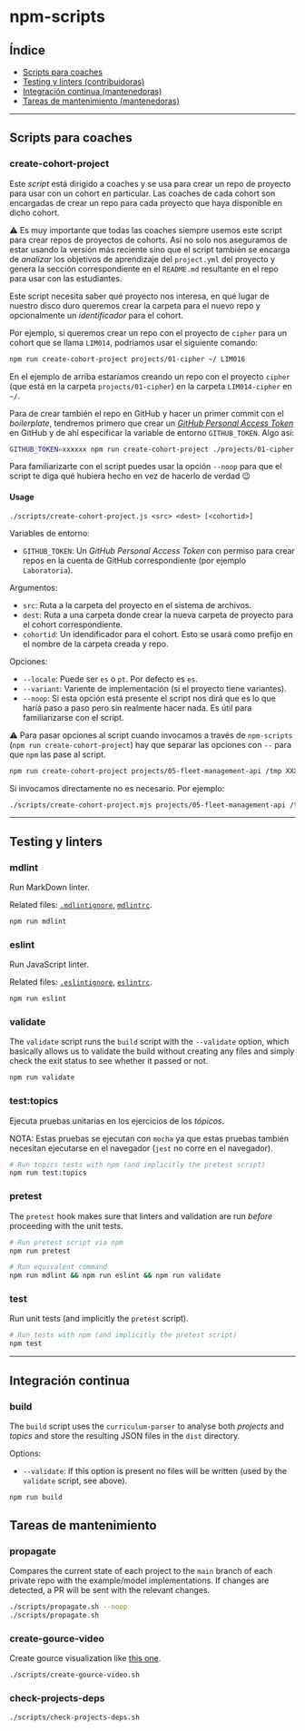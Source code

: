 # npm-scripts

## Índice

* [Scripts para coaches](#Scripts-para-coaches)
* [Testing y linters (contribuidoras)](#Testing-y-linters)
* [Integración continua (mantenedoras)](#Integración-continua)
* [Tareas de mantenimiento (mantenedoras)](#Tareas-de-mantenimiento)

***

## Scripts para coaches

### create-cohort-project

Este _script_ está dirigido a coaches y se usa para crear un repo de proyecto
para usar con un cohort en particular. Las coaches de cada cohort son encargadas
de crear un repo para cada proyecto que haya disponible en dicho cohort.

⚠️ Es muy importante que todas las coaches siempre usemos este script
para crear repos de proyectos de cohorts. Así no solo nos aseguramos de estar
usando la versión más reciente sino que el script también se encarga de
_analizar_ los objetivos de aprendizaje del `project.yml` del proyecto y
genera la sección correspondiente en el `README.md` resultante en el repo para
usar con las estudiantes.

Este script necesita saber qué proyecto nos interesa, en qué lugar de nuestro
disco duro queremos crear la carpeta para el nuevo repo y opcionalmente un
_identificador_ para el cohort.

Por ejemplo, si queremos crear un repo con el proyecto de `cipher` para un
cohort que se llama `LIM014`, podríamos usar el siguiente comando:

```sh
npm run create-cohort-project projects/01-cipher ~/ LIM016
```

En el ejemplo de arriba estaríamos creando un repo con el proyecto `cipher`
(que está en la carpeta `projects/01-cipher`) en la carpeta `LIM014-cipher` en
`~/`.

Para de crear también el repo en GitHub y hacer un primer commit con el
_boilerplate_, tendremos primero que crear un
[_GitHub Personal Access Token_](https://docs.github.com/en/github/authenticating-to-github/keeping-your-account-and-data-secure/creating-a-personal-access-token)
en GitHub y de ahí especificar la variable de entorno `GITHUB_TOKEN`. Algo así:

```sh
GITHUB_TOKEN=xxxxxx npm run create-cohort-project ./projects/01-cipher ~/ LIM014
```

Para familiarizarte con el script puedes usar la opción `--noop` para que el
script te diga qué hubiera hecho en vez de hacerlo de verdad :wink:

#### Usage

`./scripts/create-cohort-project.js <src> <dest> [<cohortid>]`

Variables de entorno:

* `GITHUB_TOKEN`: Un _GitHub Personal Access Token_ con permiso para crear repos
  en la cuenta de GitHub correspondiente (por ejemplo `Laboratoria`).

Argumentos:

* `src`: Ruta a la carpeta del proyecto en el sistema de archivos.
* `dest`: Ruta a una carpeta donde crear la nueva carpeta de proyecto para el
   cohort correspondiente.
* `cohortid`: Un idendificador para el cohort. Esto se usará como prefijo en el
  nombre de la carpeta creada y repo.

Opciones:

* `--locale`: Puede ser `es` o `pt`. Por defecto es `es`.
* `--variant`: Variente de implementación (si el proyecto tiene variantes).
* `--noop`: Si esta opción está presente el script nos dirá que es lo que haríá
  paso a paso pero sin realmente hacer nada. Es útil para familiarizarse con el
  script.

:warning: Para pasar opciones al script cuando invocamos a través de
`npm-scripts` (`npm run create-cohort-project`) hay que separar las opciones con
` -- ` para que `npm` las pase al script.

```sh
npm run create-cohort-project projects/05-fleet-management-api /tmp XXX999 -- --variant java
```

Si invocamos directamente no es necesario. Por ejemplo:

```sh
./scripts/create-cohort-project.mjs projects/05-fleet-management-api /tmp XXX999 --variant java
```

***

## Testing y linters

### mdlint

Run MarkDown linter.

Related files: [`.mdlintignore`](../.mdlintignore), [`mdlintrc`](../.mdlintrc).

```sh
npm run mdlint
```

### eslint

Run JavaScript linter.

Related files: [`.eslintignore`](../.eslintignore), [`eslintrc`](../.eslintrc).

```sh
npm run eslint
```

### validate

The `validate` script runs the `build` script with the `--validate` option,
which basically allows us to validate the build without creating any files and
simply check the exit status to see whether it passed or not.

```sh
npm run validate
```

### test:topics

Ejecuta pruebas unitarias en los ejercicios de los _tópicos_.

NOTA: Estas pruebas se ejecutan con `mocha` ya que estas pruebas también
necesitan ejecutarse en el navegador (`jest` no corre en el navegador).

```sh
# Run topics tests with npm (and implicitly the pretest script)
npm run test:topics
```

### pretest

The `pretest` hook makes sure that linters and validation are run _before_
proceeding with the unit tests.

```sh
# Run pretest script via npm
npm run pretest

# Run equivalent command
npm run mdlint && npm run eslint && npm run validate
```

### test

Run unit tests (and implicitly the `pretest` script).

```sh
# Run tests with npm (and implicitly the pretest script)
npm test
```

***

## Integración continua

### build

The `build` script uses the `curriculum-parser` to analyse both _projects_ and
_topics_ and store the resulting JSON files in the `dist` directory.

Options:

* `--validate`: If this option is present no files will be written (used by the
  `validate` script, see above).

```sh
npm run build
```

## Tareas de mantenimiento

### propagate

Compares the current state of each project to the `main` branch of each
private repo with the example/model implementations. If changes are detected, a
PR will be sent with the relevant changes.

```sh
./scripts/propagate.sh --noop
./scripts/propagate.sh
```

### create-gource-video

Create gource visualization like [this one](https://youtu.be/fqbcQliGPzE).

```sh
./scripts/create-gource-video.sh
```

### check-projects-deps

```sh
./scripts/check-projects-deps.sh
```
